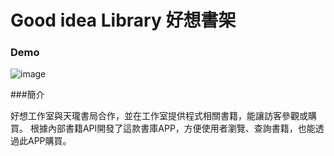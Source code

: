 # Good idea Library 好想書架


### Demo

![image](https://github.com/chelsealin88/good_idea_Library/blob/master/ezgif.com-video-to-gif%20(2).gif?raw=true)


###簡介

好想工作室與天瓏書局合作，並在工作室提供程式相關書籍，能讓訪客參觀或購買。
根據內部書籍API開發了這款書庫APP，方便使用者瀏覽、查詢書籍，也能透過此APP購買。

